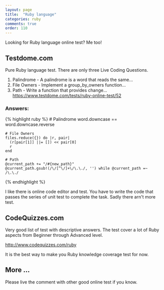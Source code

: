 ```yaml
---
layout: page
title:  "Ruby language"
categories: ruby
comments: true
order: 110
---
```

Looking for Ruby language online test? Me too!

## Testdome.com
Pure Ruby language test. There are only three Live Coding Questions. 
1. Palindrome - A palindrome is a word that reads the same...
2. File Owners - Implement a group_by_owners function...
3. Path - Write a function that provides change...
<https://www.testdome.com/tests/ruby-online-test/52>  
### Answers:
{% highlight ruby %}
    # Palindrome
    word.downcase == word.downcase.reverse 

    # File Owners
    files.reduce({}) do |r, pair|
      (r[pair[1]] ||= []) << pair[0]
      r
    end
    
    # Path
    @current_path += "/#{new_path}"
    @current_path.gsub!(/\/[^\/]+\/\.\./, '') while @current_path =~ /\.\./
{% endhighlight %}


I like there is online code editor and test. 
You have to write the code that passes the series of unit test to complete the task.
Sadly there arn't more test.

## CodeQuizzes.com
Very good list of test with descriptive answers. 
The test cover a lot of Ruby aspects from Beginner through Advanced level.

<http://www.codequizzes.com/ruby>

It is the best way to make you Ruby knowledge coverage test for now.

## More ...
Please live the comment with other good online test if you know.